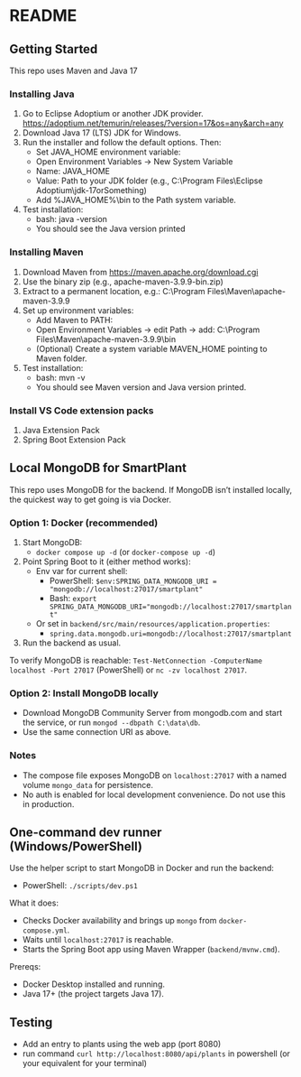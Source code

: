 # README

## Getting Started

This repo uses Maven and Java 17

### Installing Java

1. Go to Eclipse Adoptium or another JDK provider. <https://adoptium.net/temurin/releases/?version=17&os=any&arch=any>
2. Download Java 17 (LTS) JDK for Windows.
3. Run the installer and follow the default options. Then:
   - Set JAVA_HOME environment variable:
   - Open Environment Variables → New System Variable
   - Name: JAVA_HOME
   - Value: Path to your JDK folder (e.g., C:\Program Files\Eclipse Adoptium\jdk-17orSomething)
   - Add %JAVA_HOME%\bin to the Path system variable.
4. Test installation:
   - bash: java -version
   - You should see the Java version printed

### Installing Maven

1. Download Maven from <https://maven.apache.org/download.cgi>
2. Use the binary zip (e.g., apache-maven-3.9.9-bin.zip)
3. Extract to a permanent location, e.g.: C:\Program Files\Maven\apache-maven-3.9.9
4. Set up environment variables:
   - Add Maven to PATH:
   - Open Environment Variables → edit Path → add: C:\Program Files\Maven\apache-maven-3.9.9\bin
   - (Optional) Create a system variable MAVEN_HOME pointing to Maven folder.
5. Test installation:
   - bash: mvn -v
   - You should see Maven version and Java version printed.

### Install VS Code extension packs

1. Java Extension Pack
2. Spring Boot Extension Pack

## Local MongoDB for SmartPlant

This repo uses MongoDB for the backend. If MongoDB isn’t installed locally, the quickest way to get going is via Docker.

### Option 1: Docker (recommended)

1. Start MongoDB:
   - `docker compose up -d` (or `docker-compose up -d`)
2. Point Spring Boot to it (either method works):
   - Env var for current shell:
     - PowerShell: `$env:SPRING_DATA_MONGODB_URI = "mongodb://localhost:27017/smartplant"`
     - Bash: `export SPRING_DATA_MONGODB_URI="mongodb://localhost:27017/smartplant"`
   - Or set in `backend/src/main/resources/application.properties`:
     - `spring.data.mongodb.uri=mongodb://localhost:27017/smartplant`
3. Run the backend as usual.

To verify MongoDB is reachable: `Test-NetConnection -ComputerName localhost -Port 27017` (PowerShell) or `nc -zv localhost 27017`.

### Option 2: Install MongoDB locally

- Download MongoDB Community Server from mongodb.com and start the service, or run `mongod --dbpath C:\data\db`.
- Use the same connection URI as above.

### Notes

- The compose file exposes MongoDB on `localhost:27017` with a named volume `mongo_data` for persistence.
- No auth is enabled for local development convenience. Do not use this in production.

## One-command dev runner (Windows/PowerShell)

Use the helper script to start MongoDB in Docker and run the backend:

- PowerShell: `./scripts/dev.ps1`

What it does:

- Checks Docker availability and brings up `mongo` from `docker-compose.yml`.
- Waits until `localhost:27017` is reachable.
- Starts the Spring Boot app using Maven Wrapper (`backend/mvnw.cmd`).

Prereqs:

- Docker Desktop installed and running.
- Java 17+ (the project targets Java 17).

## Testing

- Add an entry to plants using the web app (port 8080)
- run command `curl http://localhost:8080/api/plants` in powershell (or your equivalent for your terminal)
